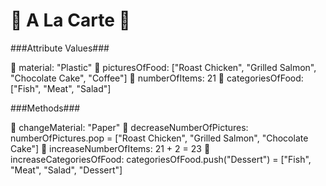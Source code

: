 # :scroll: A La Carte :scroll:

###Attribute Values###

:fork_and_knife: material: "Plastic"
:fork_and_knife: picturesOfFood: ["Roast Chicken", "Grilled Salmon", "Chocolate Cake", "Coffee"]
:fork_and_knife: numberOfItems: 21
:fork_and_knife: categoriesOfFood: ["Fish", "Meat", "Salad"]

###Methods###

:fork_and_knife: changeMaterial: "Paper"
:fork_and_knife: decreaseNumberOfPictures: numberOfPictures.pop = ["Roast Chicken", "Grilled Salmon", "Chocolate Cake"]
:fork_and_knife: increaseNumberOfItems: 21 + 2 = 23
:fork_and_knife: increaseCategoriesOfFood: categoriesOfFood.push("Dessert") = ["Fish", "Meat", "Salad", "Dessert"]
